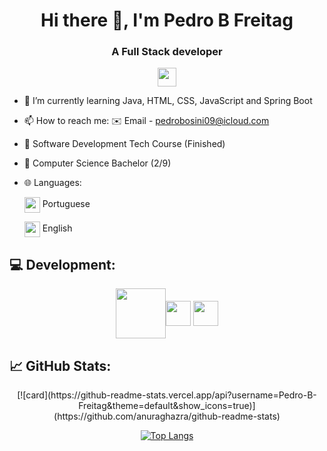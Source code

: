 <h1 align = "center"> Hi there 👋, I'm Pedro B Freitag </h1>
<h3 align = "center"> A Full Stack developer </h3>

<div align = "center" margin-top="30"><a href="https://www.linkedin.com/in/pedro-bosini-14a235177/"> <img align="center" src="https://github.com/user-attachments/assets/ab89eaf8-9e77-470d-b2bf-55b46855a3f9" height = '30'> </a></div>



- 🌱 I’m currently learning Java, HTML, CSS, JavaScript and Spring Boot
-  📫 How to reach me: ✉️ Email - pedrobosini09@icloud.com

  
-  📖 Software Development Tech Course (Finished)
-  📖 Computer Science Bachelor (2/9)
-  🌐 Languages:
   
     <img align="center" src= "https://github.com/Pedro-B-Freitag/Pedro-B-Freitag/assets/127051349/142066c5-93da-4047-b4aa-8f3cc0c7dc0a" height='25' > Portuguese
     
      <img align="center" src= "https://github.com/Pedro-B-Freitag/Pedro-B-Freitag/assets/127051349/7df1a438-567b-4149-9833-00c88e0a0cb8" height='25' > English




## 💻 Development:
<div align = "center">
  <img align="center" src= "https://github.com/Pedro-B-Freitag/Pedro-B-Freitag/assets/127051349/1556e9f0-5699-4e5b-9da8-57eb9ccf306c" height='80' ><img align="center" src= "https://github.com/Pedro-B-Freitag/Pedro-B-Freitag/assets/127051349/38575df0-ea3e-40d2-be53-4999d6a7afd4" height='40' > <img align="center" src= "https://github.com/Pedro-B-Freitag/Pedro-B-Freitag/assets/127051349/4f1cb6e1-440a-4807-94b0-47ffe73c81dd" height='40' >
</div>

## 📈 GitHub Stats:
<div align = "center">
[![card](https://github-readme-stats.vercel.app/api?username=Pedro-B-Freitag&theme=default&show_icons=true)](https://github.com/anuraghazra/github-readme-stats)

[![Top Langs](https://github-readme-stats.vercel.app/api/top-langs/?username=Pedro-B-Freitag&layout=compact)](https://github.com/Pedro-B-Freitag)
  

</div>
